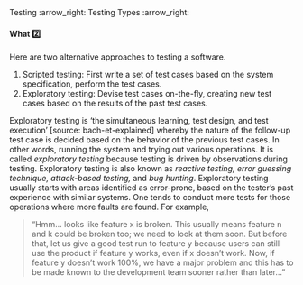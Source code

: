 <div id="path">Testing :arrow_right: Testing Types :arrow_right:</div>

<div id="title">

#### What :two:

</div>

<div id="body">

Here are two alternative approaches to testing a software.

1. Scripted testing:  First write a set of test cases based on the system specification, perform the test cases.
2. Exploratory testing: Devise test cases on-the-fly, creating new test cases based on the results of the past test cases.

Exploratory testing is ‘the simultaneous learning, test design, and test execution’ <trigger for="pop:bach-et-explained">[source: bach-et-explained]</trigger> whereby the nature of the follow-up test case is decided based on the behavior of the previous test cases. In other words, running the system and trying out various operations. It is called _exploratory testing_ because testing is driven by observations during testing. Exploratory testing is also known as _reactive testing, error guessing technique, attack-based testing,_ and _bug hunting_. Exploratory testing usually starts with areas identified as error-prone, based on the tester’s past experience with similar systems. One tends to conduct more tests for those operations where more faults are found. For example,

> “Hmm... looks like feature x is broken. This usually means feature n and k could be broken too; we need to look at them soon.
> But before that, let us give a good test run to feature y because users can still use the product if feature y works,
> even if x doesn’t work. Now, if feature y doesn’t work 100%, we have a major problem and this has to be made
> known to the development team sooner rather than later...”

<popover id="pop:bach-et-explained" title="bach-et-explained :mag:" placement="right">
  <div slot="content">
    <include src="../../../../common/references.md#bach-et-explained" />
  </div>
</popover>

</div>

<div id="extras">
</div>

</div>
